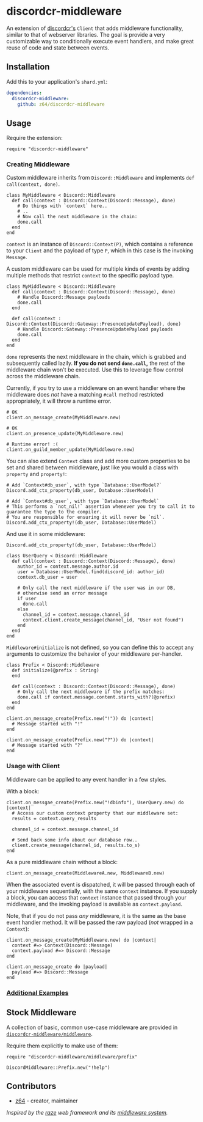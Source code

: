 # discordcr-middleware

An extension of [discordcr's](https://github.com/meew0/discordcr) `Client` that adds middleware functionality, similar to that of webserver libraries.
The goal is provide a very customizable way to conditionally execute event handlers, and make great reuse of code and state between events.

## Installation

Add this to your application's `shard.yml`:

```yaml
dependencies:
  discordcr-middleware:
    github: z64/discordcr-middleware
```

## Usage

Require the extension:
```crystal
require "discordcr-middleware"

```

### Creating Middleware

Custom middleware inherits from `Discord::Middleware` and implements `def call(context, done)`.
```crystal
class MyMiddleware < Discord::Middleware
  def call(context : Discord::Context(Discord::Message), done)
    # Do things with `context` here..
    # ..
    # Now call the next middleware in the chain:
    done.call
  end
end
```
`context` is an instance of `Discord::Context(P)`, which contains a reference to your `Client` and the payload of type `P`, which in this case is the invoking `Message`.

A custom middleware can be used for multiple kinds of events by adding multiple methods that restrict `context` to the specific payload type.

```crystal
class MyMiddleware < Discord::Middleware
  def call(context : Discord::Context(Discord::Message), done)
    # Handle Discord::Message payloads
    done.call
  end

  def call(context : Discord::Context(Discord::Gateway::PresenceUpdatePayload), done)
    # Handle Discord::Gateway::PresenceUpdatePayload payloads
    done.call
  end
end
```

`done` represents the next middleware in the chain, which is grabbed and subsequently called lazily. **If you do not send `done.call`,** the rest of the middleware chain won't be executed. Use this to leverage flow control across the middleware chain.

Currently, if you try to use a middleware on an event handler where the middleware does *not* have a matching `#call` method restricted appropriately, it will throw a runtime error.

```cr
# OK
client.on_message_create(MyMiddleware.new)

# OK
client.on_presence_update(MyMiddleware.new)

# Runtime error! :(
client.on_guild_member_update(MyMiddleware.new)
```

You can also extend `Context` class and add more custom properties to be set and shared between middleware, just like you would a class with `property` and `property!`:

```crystal
# Add `Context#db_user`, with type `Database::UserModel?`
Discord.add_ctx_property(db_user, Database::UserModel)

# Add `Context#db_user`, with type `Database::UserModel`
# This performs a `not_nil!` assertion whenever you try to call it to guarantee the type to the compiler.
# You are responsible for ensuring it will never be `nil`.
Discord.add_ctx_property!(db_user, Database::UserModel)
```

And use it in some middleware:
```crystal
Discord.add_ctx_property!(db_user, Database::UserModel)

class UserQuery < Discord::Middleware
  def call(context : Discord::Context(Discord::Message), done)
    author_id = context.message.author.id
    user = Database::UserModel.find(discord_id: author_id)
    context.db_user = user

    # Only call the next middleware if the user was in our DB,
    # otherwise send an error message
    if user
      done.call
    else
      channel_id = context.message.channel_id
      context.client.create_message(channel_id, "User not found")
    end
  end
end
```

`Middleware#initialize` is not defined, so you can define this to accept any arguments to customize the behavior of your middleware per-handler.
```crystal
class Prefix < Discord::Middleware
  def initialize(@prefix : String)
  end

  def call(context : Discord::Context(Discord::Message), done)
    # Only call the next middleware if the prefix matches:
    done.call if context.message.content.starts_with?(@prefix)
  end
end

client.on_message_create(Prefix.new("!")) do |context|
  # Message started with "!"
end

client.on_message_create(Prefix.new("?")) do |context|
  # Message started with "?"
end
```

### Usage with Client

Middleware can be applied to any event handler in a few styles.

With a block:
```crystal
client.on_messgae_create(Prefix.new("!dbinfo"), UserQuery.new) do |context|
  # Access our custom context property that our middleware set:
  results = context.query_results

  channel_id = context.message.channel_id

  # Send back some info about our database row..
  client.create_message(channel_id, results.to_s)
end
```

As a pure middleware chain without a block:
```crystal
client.on_message_create(MiddlewareA.new, MiddlewareB.new)
```

When the associated event is dispatched, it will be passed through each of your middleware sequentially, with the same `context` instance. If you supply a block, you can access that `context` instance that passed through your middleware, and the invoking payload is available as `context.payload`.

Note, that if you do not pass *any* middleware, it is the same as the base event handler method. It will be passed the raw payload (*not* wrapped in a `Context`):

```cr
client.on_message_create(MyMiddleware.new) do |context|
  context #=> Context(Discord::Message)
  context.payload #=> Discord::Message
end

client.on_message_create do |payload|
  payload #=> Discord::Message
end
```

### [Additional Examples](https://github.com/z64/discordcr-middleware/tree/master/examples)

## Stock Middleware

A collection of basic, common use-case middleware are provided in [`discordcr-middleware/middleware`](src/discordcr-middleware/middleware).

Require them explicitly to make use of them:

```crystal
require "discordcr-middleware/middleware/prefix"

DiscordMiddleware::Prefix.new("!help")
```

## Contributors

- [z64](https://github.com/z64)  - creator, maintainer

*Inspired by the [raze](https://razecr.com/) web framework and its [middleware system](https://razecr.com/docs/middlewares).*
